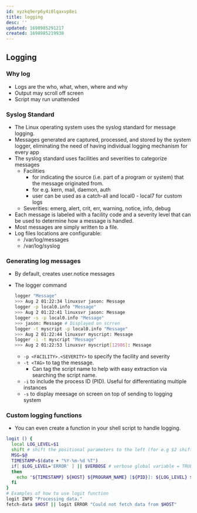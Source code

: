 ```yaml
---
id: xyzkq9erp6y4i0lqaxvp8ei
title: logging
desc: ''
updated: 1698985291217
created: 1698985219930
---
```



## Logging

### Why log

- Logs are the who, what, when, where and why
- Output may scroll off screen
- Script may run unattended

### Syslog Standard

- The Linux operating system uses the syslog standard for message logging.
- Messages generated are captured, processed, and stored by the system logger, eliminating the need of having individual logging mechanism for every app
- The syslog standard uses facilities and severities to categorize messages
  - Facilities
    - for indicating the source (i.e. part of a program or system) that the message originated from.
    - for e.g. kern, mail, daemon, auth
    - user can be used as a catch-all and local0 - local7 for custom logs
  - Severities: emerg, alert, crit, err, warning, notice, info, debug
- Each message is labeled with a facility code and a severity level that can be used to determine how a message is handled.
- Most messages are simply written to a file.
- Log files locations are configurable:
  - /var/log/messages
  - /var/log/syslog
  
### Generating log messages

- By default, creates user.notice messages
- The logger command

  ``` bash
  logger "Message"
  >>> Aug 2 01:22:34 linuxsvr jason: Message
  logger -p local0.info "Message"
  >>> Aug 2 01:22:41 linuxsvr jason: Message
  logger -s -p local0.info "Message"
  >>> jason: Message # Displayed on scrren
  logger -t myscript -p local0.info "Message"
  >>> Aug 2 01:22:44 linuxsvr myscript: Message
  logger -i -t myscript "Message"
  >>> Aug 2 01:22:53 linuxsvr myscript[12986]: Message
  ```

  - `-p <FACILITY>.<SEVERITY>` to specify the facility and severity
  - `-t <TAG>` to tag the message.
    - Can tag the script name to help with easy extraction via searching the script name.
  - `-i` to include the process ID (PID). Useful for differentiating multiple instances
  - `-s` to display meesage on screen on top of sending to logging system

### Custom logging functions

- You can even create a function in your shell script to handle logging.

``` bash
logit () {
  local LOG_LEVEL=$1
  shift # shift the positional parameters to the left (for e.g $2 shifts to $1 and so on...)
  MSG=$@
  TIMESTAMP=$(date + "%Y-%m-%d %T")
  if[ $LOG_LEVEL='ERROR' ] || $VERBOSE # verbose global variable = TRUE
  then 
    echo "${TIMESTAMP} ${HOST} ${PROGRAM_NAME} [${PID}]: ${LOG_LEVEL} ${MSG}"
  fi
}
# Examples of how to use logit function
logit INFO "Processing data."
fetch-data $HOST || logit ERROR "Could not fetch data from $HOST"
```